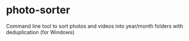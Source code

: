 # photo-sorter
Command line tool to sort photos and videos into year/month folders with deduplication (for Windows)
